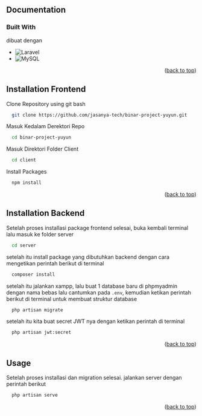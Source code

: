 <div id="top"></div>
<!--
*** Thanks for checking out the Best-README-Template. If you have a suggestion
*** that would make this better, please fork the repo and create a pull request
*** or simply open an issue with the tag "enhancement".
*** Don't forget to give the project a star!
*** Thanks again! Now go create something AMAZING! :D
-->



<!-- PROJECT SHIELDS -->
<!--
*** I'm using markdown "reference style" links for readability.
*** Reference links are enclosed in brackets [ ] instead of parentheses ( ).
*** See the bottom of this document for the declaration of the reference variables
*** for contributors-url, forks-url, etc. This is an optional, concise syntax you may use.
*** https://www.markdownguide.org/basic-syntax/#reference-style-links
-->




<!-- ABOUT THE PROJECT -->
## Documentation

### Built With

dibuat dengan 

* ![Laravel](https://img.shields.io/badge/laravel-%23FF2D20.svg?style=for-the-badge&logo=laravel&logoColor=white)
* ![MySQL](https://img.shields.io/badge/mysql-%2300f.svg?style=for-the-badge&logo=mysql&logoColor=white)

<p align="right">(<a href="#top">back to top</a>)</p>


## Installation Frontend

Clone Repository using git bash

```bash
  git clone https://github.com/jasanya-tech/binar-project-yuyun.git
```

Masuk Kedalam Derektori Repo
```bash
  cd binar-project-yuyun
```

Masuk Direktori Folder Client
```bash
  cd client
```

Install Packages
```bash
  npm install
```

<p align="right">(<a href="#top">back to top</a>)</p>

## Installation Backend
Setelah proses installasi package frontend selesai, buka kembali terminal lalu masuk ke folder server
```bash
  cd server
```

setelah itu install package yang dibutuhkan backend dengan cara mengetikan perintah berikut di terminal
```bash
  composer install
```

setelah itu jalankan xampp, lalu buat 1 database baru di phpmyadmin dengan nama bebas lalu cantumkan pada `.env`, kemudian ketikan perintah berikut di terminal untuk membuat struktur database
```bash
  php artisan migrate
```

setelah itu kita buat secret JWT nya dengan ketikan perintah di terminal
```bash
  php artisan jwt:secret
```

<p align="right">(<a href="#top">back to top</a>)</p>

<!-- USAGE EXAMPLES -->
## Usage

Setelah proses installasi dan migration selesai. jalankan server dengan perintah berikut
 
```bash
  php artisan serve
```
<p align="right">(<a href="#top">back to top</a>)</p>
